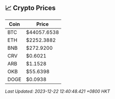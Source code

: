 ## 📈 Crypto Prices

| Coin | Price |
| ---- | ----- |
| BTC | $44057.6538 |
| ETH | $2252.3882 |
| BNB | $272.9200 |
| CRV | $0.6021 |
| ARB | $1.1528 |
| OKB | $55.6398 |
| DOGE | $0.0938 |

_Last Updated: 2023-12-22 12:40:48.421 +0800 HKT_